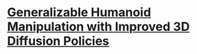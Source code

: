 # [Generalizable Humanoid Manipulation with Improved 3D Diffusion Policies](https://humanoid-manipulation.github.io/)

